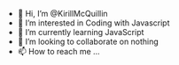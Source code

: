 - 👋 Hi, I’m @KirillMcQuillin
- 👀 I’m interested in Coding with Javascript
- 🌱 I’m currently learning JavaScript
- 💞️ I’m looking to collaborate on nothing
- 📫 How to reach me ...

<!---
KirillMcQuillin/KirillMcQuillin is a ✨ special ✨ repository because its `README.md` (this file) appears on your GitHub profile.
You can click the Preview link to take a look at your changes.
--->
